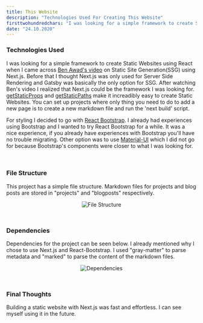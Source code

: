```yaml
---
title: This Website
description: "Technologies Used For Creating This Website"
firsttwohundredchars: "I was looking for a simple framework to create Static Websites using React when I came across Ben Awad's video on Static Site Generation(SSG) using Next.js. Before that I thought Next.js was only used..."
date: "24.10.2020"
---
```


### Technologies Used

I was looking for a simple framework to create Static Websites using React when I came across <a href="https://www.youtube.com/watch?v=pY0vWYLDDco&t" target="_blank" rel="noopener noreferrer">Ben Awad's video</a> on Static Site Generation(SSG) using Next.js. Before that I thought Next.js was only used for Server Side Rendering and Gatsby was basically the only option for SSG. After watching Ben's video I realized that Next.js could be the framework I was looking for. <a href="https://nextjs.org/docs/basic-features/data-fetching#getstaticprops-static-generation" target="_blank" rel="noopener noreferrer">getStaticProps</a> and <a href="https://nextjs.org/docs/basic-features/data-fetching#getstaticpaths-static-generation" target="_blank" rel="noopener noreferrer">getStaticPaths</a> make it increadibly easy to create Static Websites. You can set up projects where only thing you need to do to add a new page is to create a new markdown file and run the 'next build' script.

For styling I decided to go with <a href="https://react-bootstrap.netlify.app/" target="_blank" rel="noopener noreferrer">React Bootstrap</a>. I already had experiences using Bootstrap and I wanted to try React Bootstrap for a while. It was a nice experience, if you already have experiences with Bootstrap you'll have no trouble migrating. Other option was to use <a href="https://material-ui.com/" target="_blank" rel="noopener noreferrer">Material-UI</a> which I did not go for because Bootstrap's components were closer to what I was looking for. 

<br/>

### File Structure

This project has a simple file structure. Markdown files for projects and blog posts are stored in "projects" and "blogposts" respectively.
<div style="display:flex;justify-content:center;margin-bottom:10px"><img src="/images/projects/thiswebsite/filestructure.jpg" alt="File Structure" ></div>

<br/>

### Dependencies

Dependencies for the project can be seen below. I already mentioned why I chose to use Next.js and React-Bootstrap. I used "gray-matter" to parse metadata and "marked" to parse the content of the markdown files.
<div style="display:flex;justify-content:center;margin-bottom:10px"><img src="/images/projects/thiswebsite/dependencies.png" alt="Dependencies" ></div>

<br/>

### Final Thoughts

Building a static website with Next.js was fast and effortless. I can see myself using it in the future.